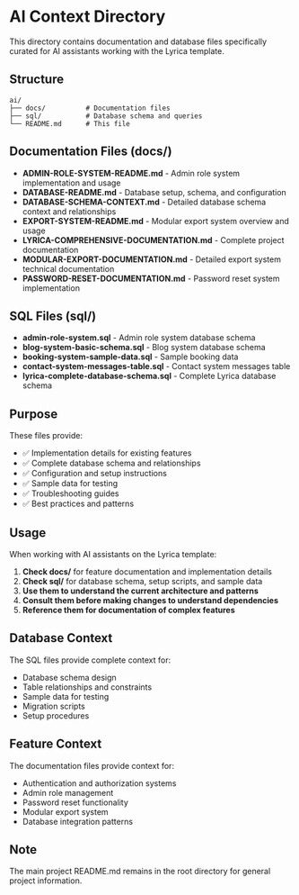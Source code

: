 # AI Context Directory

This directory contains documentation and database files specifically curated for AI assistants working with the Lyrica template.

## Structure

```
ai/
├── docs/          # Documentation files
├── sql/           # Database schema and queries
└── README.md      # This file
```

## Documentation Files (docs/)

- **ADMIN-ROLE-SYSTEM-README.md** - Admin role system implementation and usage
- **DATABASE-README.md** - Database setup, schema, and configuration
- **DATABASE-SCHEMA-CONTEXT.md** - Detailed database schema context and relationships
- **EXPORT-SYSTEM-README.md** - Modular export system overview and usage
- **LYRICA-COMPREHENSIVE-DOCUMENTATION.md** - Complete project documentation
- **MODULAR-EXPORT-DOCUMENTATION.md** - Detailed export system technical documentation
- **PASSWORD-RESET-DOCUMENTATION.md** - Password reset system implementation

## SQL Files (sql/)

- **admin-role-system.sql** - Admin role system database schema
- **blog-system-basic-schema.sql** - Blog system database schema
- **booking-system-sample-data.sql** - Sample booking data
- **contact-system-messages-table.sql** - Contact system messages table
- **lyrica-complete-database-schema.sql** - Complete Lyrica database schema

## Purpose

These files provide:
- ✅ Implementation details for existing features
- ✅ Complete database schema and relationships
- ✅ Configuration and setup instructions
- ✅ Sample data for testing
- ✅ Troubleshooting guides
- ✅ Best practices and patterns

## Usage

When working with AI assistants on the Lyrica template:
1. **Check docs/** for feature documentation and implementation details
2. **Check sql/** for database schema, setup scripts, and sample data
3. **Use them to understand the current architecture and patterns**
4. **Consult them before making changes to understand dependencies**
5. **Reference them for documentation of complex features**

## Database Context

The SQL files provide complete context for:
- Database schema design
- Table relationships and constraints
- Sample data for testing
- Migration scripts
- Setup procedures

## Feature Context

The documentation files provide context for:
- Authentication and authorization systems
- Admin role management
- Password reset functionality
- Modular export system
- Database integration patterns

## Note

The main project README.md remains in the root directory for general project information.
